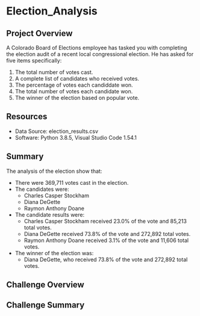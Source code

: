 # Election_Analysis

## Project Overview
A Colorado Board of Elections employee has tasked you with completing the election audit of a recent local congressional election. He has asked for five items specifically:

1. The total number of votes cast.
2. A complete list of candidates who received votes.
3. The percentage of votes each candiddate won.
4. The total number of votes each candidate won.
5. The winner of the election based on popular vote.

## Resources
- Data Source: election_results.csv
- Software: Python 3.8.5, Visual Studio Code 1.54.1

## Summary
The analysis of the election show that:
- There were 369,711 votes cast in the election.
- The candidates were:
  - Charles Casper Stockham
  - Diana DeGette
  - Raymon Anthony Doane
- The candidate results were:
  - Charles Casper Stockham received 23.0% of the vote and 85,213 total votes.
  - Diana DeGette received 73.8% of the vote and 272,892 total votes.
  - Raymon Anthony Doane received 3.1% of the vote and 11,606 total votes.
- The winner of the election was:
  - Diana DeGette, who received 73.8% of the vote and 272,892 total votes.

## Challenge Overview
## Challenge Summary
